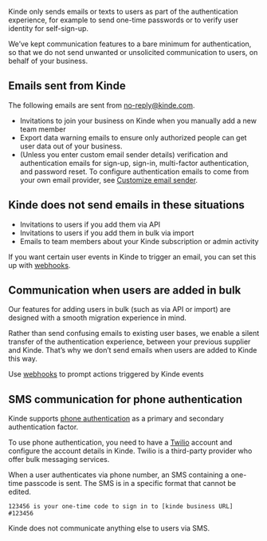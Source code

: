 
Kinde only sends emails or texts to users as part of the authentication experience, for example to send one-time passwords or to verify user identity for self-sign-up.

We’ve kept communication features to a bare minimum for authentication, so that we do not send unwanted or unsolicited communication to users, on behalf of your business.

## Emails sent from Kinde

The following emails are sent from no-reply@kinde.com.

- Invitations to join your business on Kinde when you manually add a new team member
- Export data warning emails to ensure only authorized people can get user data out of your business.
- (Unless you enter custom email sender details) verification and authentication emails for sign-up, sign-in, multi-factor authentication, and password reset. To configure authentication emails to come from your own email provider, see [Customize email sender](/get-started/connect/customize-email-sender/).

## Kinde does not send emails in these situations

- Invitations to users if you add them via API
- Invitations to users if you add them in bulk via import
- Emails to team members about your Kinde subscription or admin activity

If you want certain user events in Kinde to trigger an email, you can set this up with [webhooks](/integrate/webhooks/add-manage-webhooks/).

## Communication when users are added in bulk

Our features for adding users in bulk (such as via API or import) are designed with a smooth migration experience in mind.

Rather than send confusing emails to existing user bases, we enable a silent transfer of the authentication experience, between your previous supplier and Kinde. That’s why we don’t send emails when users are added to Kinde this way.

<Aside>

Use [webhooks](/integrate/webhooks/add-manage-webhooks/) to prompt actions triggered by Kinde events

</Aside>

## SMS communication for phone authentication

Kinde supports [phone authentication](/authenticate/authentication-methods/phone-authentication/) as a primary and secondary authentication factor.

To use phone authentication, you need to have a [Twilio](https://www.twilio.com/en-us) account and configure the account details in Kinde. Twilio is a third-party provider who offer bulk messaging services.

When a user authenticates via phone number, an SMS containing a one-time passcode is sent. The SMS is in a specific format that cannot be edited.

```text
123456 is your one-time code to sign in to [kinde business URL] #123456
```

Kinde does not communicate anything else to users via SMS.
